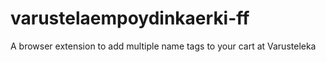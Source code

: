 # varustelaempoydinkaerki-ff
A browser extension to add multiple name tags to your cart at Varusteleka
